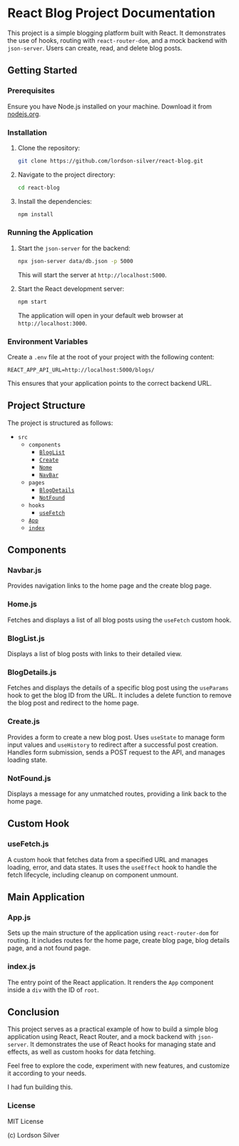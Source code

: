 # React Blog Project Documentation

This project is a simple blogging platform built with React. It demonstrates the use of hooks, routing with `react-router-dom`, and a mock backend with `json-server`. Users can create, read, and delete blog posts.

## Getting Started

### Prerequisites

Ensure you have Node.js installed on your machine. Download it from [nodejs.org](https://nodejs.org/).

### Installation

1. Clone the repository:

   ```sh
   git clone https://github.com/lordson-silver/react-blog.git
   ```

2. Navigate to the project directory:

   ```sh
   cd react-blog
   ```

3. Install the dependencies:
   ```sh
   npm install
   ```

### Running the Application

1. Start the `json-server` for the backend:

   ```sh
   npx json-server data/db.json -p 5000
   ```

   This will start the server at `http://localhost:5000`.

2. Start the React development server:
   ```sh
   npm start
   ```
   The application will open in your default web browser at `http://localhost:3000`.

### Environment Variables

Create a `.env` file at the root of your project with the following content:

```
REACT_APP_API_URL=http://localhost:5000/blogs/
```

This ensures that your application points to the correct backend URL.

## Project Structure

The project is structured as follows:

- `src`
  - `components`
    - [`BlogList`](src/BlogList.jsx)
    - [`Create`](src/Create.jsx)
    - [`Nome`](src/Home.jsx)
    - [`NavBar`](src/Navbar.jsx)
  - `pages`
    - [`BlogDetails`](src/BlogDetails.jsx)
    - [`NotFound`](src/NotFound.jsx)
  - `hooks`
    - [`useFetch`](src/useFetch.jsx)
  - [`App`](src/App.jsx)
  - [`index`](src/index.jsx)

## Components

### Navbar.js

Provides navigation links to the home page and the create blog page.

### Home.js

Fetches and displays a list of all blog posts using the `useFetch` custom hook.

### BlogList.js

Displays a list of blog posts with links to their detailed view.

### BlogDetails.js

Fetches and displays the details of a specific blog post using the `useParams` hook to get the blog ID from the URL. It includes a delete function to remove the blog post and redirect to the home page.

### Create.js

Provides a form to create a new blog post. Uses `useState` to manage form input values and `useHistory` to redirect after a successful post creation. Handles form submission, sends a POST request to the API, and manages loading state.

### NotFound.js

Displays a message for any unmatched routes, providing a link back to the home page.

## Custom Hook

### useFetch.js

A custom hook that fetches data from a specified URL and manages loading, error, and data states. It uses the `useEffect` hook to handle the fetch lifecycle, including cleanup on component unmount.

## Main Application

### App.js

Sets up the main structure of the application using `react-router-dom` for routing. It includes routes for the home page, create blog page, blog details page, and a not found page.

### index.js

The entry point of the React application. It renders the `App` component inside a `div` with the ID of `root`.

## Conclusion

This project serves as a practical example of how to build a simple blog application using React, React Router, and a mock backend with `json-server`. It demonstrates the use of React hooks for managing state and effects, as well as custom hooks for data fetching.

Feel free to explore the code, experiment with new features, and customize it according to your needs.

I had fun building this.

### License
MIT License

(c) Lordson Silver 
